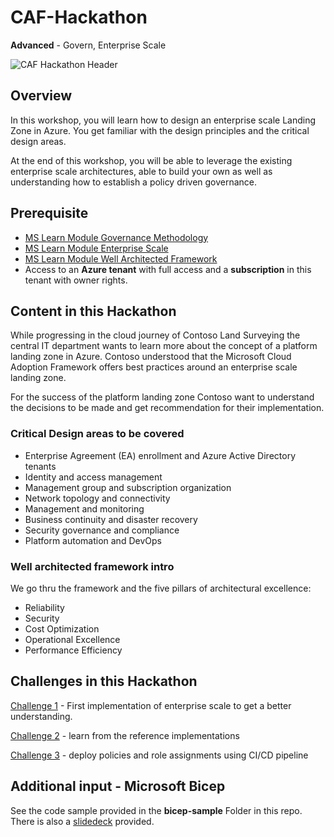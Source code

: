 # CAF-Hackathon

**Advanced** - Govern, Enterprise Scale

![CAF Hackathon Header](/media/caf-hackathon-header.png)

## Overview

In this workshop, you will learn how to design an enterprise scale Landing Zone in Azure. You get familiar with the design principles and the critical design areas.

At the end of this workshop, you will be able to leverage the existing enterprise scale architectures, able to build your own as well as understanding how to establish a policy driven governance.

## Prerequisite

- [MS Learn Module Governance Methodology](https://docs.microsoft.com/learn/modules/build-cloud-governance-strategy-azure/)
- [MS Learn Module Enterprise Scale](https://docs.microsoft.com/learn/paths/enterprise-scale-architecture/)
- [MS Learn Module Well Architected Framework](https://docs.microsoft.com/learn/paths/azure-well-architected-framework/)
- Access to an **Azure tenant** with full access and a **subscription** in this tenant with owner rights.

## Content in this Hackathon

While progressing in the cloud journey of Contoso Land Surveying the central IT department wants to learn more about the concept of a platform landing zone in Azure. Contoso understood that the Microsoft Cloud Adoption Framework offers best practices around an enterprise scale landing zone.

For the success of the platform landing zone Contoso want to understand the decisions to be made and get recommendation for their implementation.

### Critical Design areas to be covered

- Enterprise Agreement (EA) enrollment and Azure Active Directory tenants
- Identity and access management
- Management group and subscription organization
- Network topology and connectivity
- Management and monitoring
- Business continuity and disaster recovery
- Security governance and compliance
- Platform automation and DevOps

### Well architected framework intro

We go thru the framework and the five pillars of architectural excellence:

- Reliability
- Security
- Cost Optimization
- Operational Excellence
- Performance Efficiency

## Challenges in this Hackathon

[Challenge 1](/challenges/challenge1.md) - First implementation of enterprise scale to get a better understanding.

[Challenge 2](/challenges/challenge2.md) - learn from the reference implementations

[Challenge 3](challenges/challenge3.md) - deploy policies and role assignments using CI/CD pipeline


## Additional input - Microsoft Bicep

See the code sample provided in the **bicep-sample** Folder in this repo. There is also a [slidedeck](bicep-sample/Session%20IaC%20Bicep.pdf) provided.